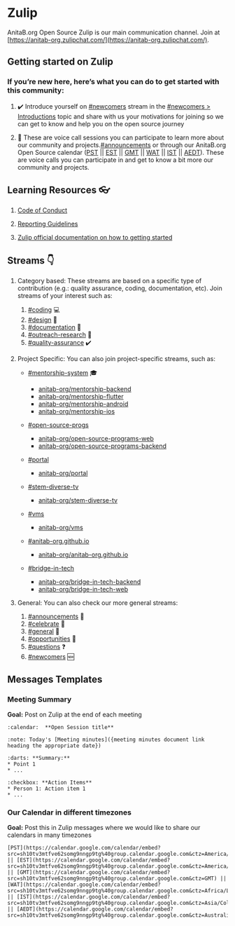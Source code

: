# Zulip

AnitaB.org Open Source Zulip is our main communication channel. Join at [https://anitab-org.zulipchat.com/](https://anitab-org.zulipchat.com/).

##  Getting started on Zulip

### If you’re new here, here’s what you can do to get started with this community:

1.  :heavy_check_mark: Introduce yourself on [#newcomers](https://anitab-org.zulipchat.com/#narrow/stream/223071-newcomers) stream in the [#newcomers > Introductions](https://anitab-org.zulipchat.com/#narrow/stream/223071-newcomers/topic/Introductions) topic and share with us your motivations for joining so we can get to know and help you on the open source journey 

2.  :calendar: These are voice call sessions you can participate to learn more about our community and projects.[#announcements](https://anitab-org.zulipchat.com/#narrow/stream/213491-announcements) or through our AnitaB.org Open Source calendar ([PST](https://calendar.google.com/calendar/embed?src=sh10tv3mtfve62somg9nngp9tg%40group.calendar.google.com&ctz=America/Los_Angeles) || [EST](https://calendar.google.com/calendar/embed?src=sh10tv3mtfve62somg9nngp9tg%40group.calendar.google.com&ctz=America/New_York) || [GMT](https://calendar.google.com/calendar/embed?src=sh10tv3mtfve62somg9nngp9tg%40group.calendar.google.com&ctz=GMT) || [WAT](https://calendar.google.com/calendar/embed?src=sh10tv3mtfve62somg9nngp9tg%40group.calendar.google.com&ctz=Africa/Lagos) || [IST](https://calendar.google.com/calendar/embed?src=sh10tv3mtfve62somg9nngp9tg%40group.calendar.google.com&ctz=Asia/Colombo) || [AEDT](https://calendar.google.com/calendar/embed?src=sh10tv3mtfve62somg9nngp9tg%40group.calendar.google.com&ctz=Australia/Sydney)). These are voice calls you can participate in and get to know a bit more our community and projects.

##   Learning Resources :eyeglasses:

1.  [Code of Conduct](/Contributing/CODE_OF_CONDUCT.md)

2.  [Reporting Guidelines](/Contributing/REPORTING_GUIDELINES.md) 

3.  [Zulip official documentation on how to getting started](https://zulipchat.com/help/getting-started-with-zulip)  

##  Streams :point_down:
    
1.  Category based: These streams are based on a specific type of contribution (e.g.: quality assurance, coding, documentation, etc). Join streams of your interest such as:

    1.  [#coding](https://anitab-org.zulipchat.com/#narrow/stream/216321-coding) :computer:
    2.  [#design](https://anitab-org.zulipchat.com/#narrow/stream/216323-design) :art:
    3.  [#documentation](https://anitab-org.zulipchat.com/#narrow/stream/216326-documentation) :notebook_with_decorative_cover:    
    4.  [#outreach-research](https://anitab-org.zulipchat.com/#narrow/stream/216324-outreach-research) :microscope:
    5.  [#quality-assurance](https://anitab-org.zulipchat.com/#narrow/stream/216325-quality-assurance) :heavy_check_mark:


2. Project Specific: You can also join project-specific streams, such as:     
    
    *   [#mentorship-system](https://anitab-org.zulipchat.com/#narrow/stream/222534-mentorship-system) :mortar_board:
        *   [anitab-org/mentorship-backend](https://github.com/anitab-org/mentorship-backend)
        *   [anitab-org/mentorship-flutter](https://github.com/anitab-org/mentorship-flutter)
        *   [anitab-org/mentorship-android](https://github.com/anitab-org/mentorship-android)
        *   [anitab-org/mentorship-ios](https://github.com/anitab-org/mentorship-ios)

    *   [#open-source-progs](https://anitab-org.zulipchat.com/#narrow/stream/237907-open-source-progs) 
        *   [anitab-org/open-source-programs-web](https://github.com/anitab-org/open-source-programs-web)
        *   [anitab-org/open-source-programs-backend](https://github.com/anitab-org/open-source-programs-backend)
        
    *   [#portal](https://anitab-org.zulipchat.com/#narrow/stream/222540-portal) 
        *   [anitab-org/portal](https://github.com/anitab-org/portal)

    *   [#stem-diverse-tv](https://anitab-org.zulipchat.com/#narrow/stream/225705-STEM-diverse-tv)        
        *   [anitab-org/stem-diverse-tv](https://github.com/anitab-org/stem-diverse-tv)
        
    *   [#vms](https://anitab-org.zulipchat.com/#narrow/stream/222539-vms)                
        *   [anitab-org/vms](https://github.com/anitab-org/vms)

    *   [#anitab-org.github.io](https://anitab-org.zulipchat.com/#narrow/stream/235478-anitab-org.2Egithub.2Eio)                
        *   [anitab-org/anitab-org.github.io](https://github.com/anitab-org/anitab-org.github.io)
    
    *   [#bridge-in-tech](https://anitab-org.zulipchat.com/#narrow/stream/237630-bridge-in-tech)
        *   [anitab-org/bridge-in-tech-backend](https://github.com/anitab-org/bridge-in-tech-backend)
        *   [anitab-org/bridge-in-tech-web](https://github.com/anitab-org/bridge-in-tech-web)


3.  General: You can also check our more general streams:
   
    1.  [#announcements](https://anitab-org.zulipchat.com/#narrow/stream/213491-announcements) :microphone:
    2.  [#celebrate](https://anitab-org.zulipchat.com/#narrow/stream/223068-celebrate) :sparkler:
    3.  [#general](https://anitab-org.zulipchat.com/#narrow/stream/212722-general) :newspaper:
    4.  [#opportunities](https://anitab-org.zulipchat.com/#narrow/stream/223069-opportunities) :stars:
    5.  [#questions](https://anitab-org.zulipchat.com/#narrow/stream/223070-questions) :question:
    6.  [#newcomers](https://anitab-org.zulipchat.com/#narrow/stream/223071-newcomers) :new:

## Messages Templates

### Meeting Summary

**Goal:** Post on Zulip at the end of each meeting

```
:calendar:  **Open Session title**

:note: Today's [Meeting minutes]({meeting minutes document link heading the appropriate date})

:darts: **Summary:** 
* Point 1
* ...

:checkbox: **Action Items**
* Person 1: Action item 1
* ...
```

### Our Calendar in different timezones

**Goal:** Post this in Zulip messages where we would like to share our calendars in many timezones

```
[PST](https://calendar.google.com/calendar/embed?src=sh10tv3mtfve62somg9nngp9tg%40group.calendar.google.com&ctz=America/Los_Angeles) || [EST](https://calendar.google.com/calendar/embed?src=sh10tv3mtfve62somg9nngp9tg%40group.calendar.google.com&ctz=America/New_York) || [GMT](https://calendar.google.com/calendar/embed?src=sh10tv3mtfve62somg9nngp9tg%40group.calendar.google.com&ctz=GMT) || [WAT](https://calendar.google.com/calendar/embed?src=sh10tv3mtfve62somg9nngp9tg%40group.calendar.google.com&ctz=Africa/Lagos) || [IST](https://calendar.google.com/calendar/embed?src=sh10tv3mtfve62somg9nngp9tg%40group.calendar.google.com&ctz=Asia/Colombo) || [AEDT](https://calendar.google.com/calendar/embed?src=sh10tv3mtfve62somg9nngp9tg%40group.calendar.google.com&ctz=Australia/Sydney)
```

